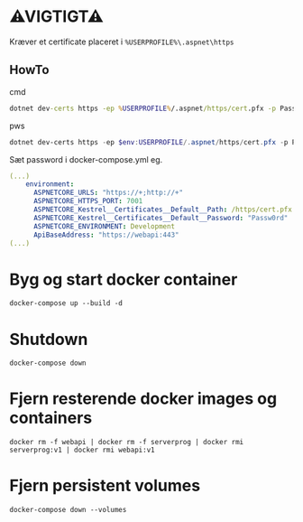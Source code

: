 # ⚠VIGTIGT⚠
Kræver et certificate placeret i  `%USERPROFILE%\.aspnet\https`

## HowTo
cmd
``` cmd
dotnet dev-certs https -ep %USERPROFILE%/.aspnet/https/cert.pfx -p Passw0rd
```
pws
``` powershell
dotnet dev-certs https -ep $env:USERPROFILE/.aspnet/https/cert.pfx -p Passw0rd
``` 

Sæt password i docker-compose.yml
eg.
``` yaml
(...)
    environment:
      ASPNETCORE_URLS: "https://+;http://+" 
      ASPNETCORE_HTTPS_PORT: 7001
      ASPNETCORE_Kestrel__Certificates__Default__Path: /https/cert.pfx
      ASPNETCORE_Kestrel__Certificates__Default__Password: "Passw0rd"
      ASPNETCORE_ENVIRONMENT: Development
      ApiBaseAddress: "https://webapi:443" 
(...)
```

# Byg og start docker container
`docker-compose up --build -d`
# Shutdown
`docker-compose down`
# Fjern resterende docker images og containers
`docker rm -f webapi | docker rm -f serverprog | docker rmi serverprog:v1 | docker rmi webapi:v1`
# Fjern persistent volumes 
`docker-compose down --volumes`